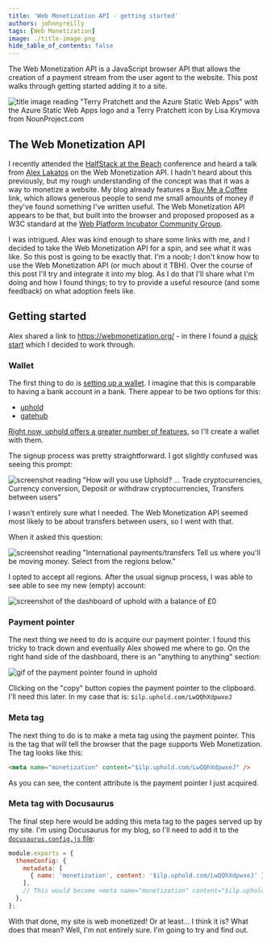 ```yaml
---
title: 'Web Monetization API - getting started'
authors: johnnyreilly
tags: [Web Monetization]
image: ./title-image.png
hide_table_of_contents: false
---
```


The Web Monetization API is a JavaScript browser API that allows the creation of a payment stream from the user agent to the website. This post walks through getting started adding it to a site.

![title image reading "Terry Pratchett and the Azure Static Web Apps" with the Azure Static Web Apps logo and a Terry Pratchett icon by Lisa Krymova from NounProject.com](title-image.png)

## The Web Monetization API

I recently attended the [HalfStack at the Beach](https://halfstackconf.com/newquay/) conference and heard a talk from [Alex Lakatos](https://twitter.com/avolakatos) on the Web Monetization API. I hadn't heard about this previously, but my rough understanding of the concept was that it was a way to monetize a website. My blog already features a [Buy Me a Coffee](https://www.buymeacoffee.com/qUBm0Wh) link, which allows generous people to send me small amounts of money if they've found something I've written useful. The Web Monetization API appears to be that, but built into the browser and proposed proposed as a W3C standard at the [Web Platform Incubator Community Group](https://discourse.wicg.io/t/proposal-web-monetization-a-new-revenue-model-for-the-web/3785).

I was intrigued. Alex was kind enough to share some links with me, and I decided to take the Web Monetization API for a spin, and see what it was like. So this post is going to be exactly that. I'm a noob; I don't know how to use the Web Monetization API (or much about it TBH). Over the course of this post I'll try and integrate it into my blog. As I do that I'll share what I'm doing and how I found things; to try to provide a useful resource (and some feedback) on what adoption feels like.

## Getting started

Alex shared a link to https://webmonetization.org/ - in there I found a [quick start](https://webmonetization.org/docs/getting-started) which I decided to work through.

### Wallet

The first thing to do is [setting up a wallet](https://webmonetization.org/docs/getting-started#1-set-up-a-web-monetized-wallet). I imagine that this is comparable to having a bank account in a bank. There appear to be two options for this:

- [uphold](https://wallet.uphold.com/)
- [gatehub](https://gatehub.net/)

[Right now, uphold offers a greater number of features](https://webmonetization.org/docs/ilp-wallets/#digital-wallets), so I'll create a wallet with them.

The signup process was pretty straightforward. I got slightly confused was seeing this prompt:

![screenshot reading "How will you use Uphold? ... Trade cryptocurrencies, Currency conversion, Deposit or withdraw cryptocurrencies, Transfers between users"](./screenshot-uphold-purpose.png)

I wasn't entirely sure what I needed. The Web Monetization API seemed most likely to be about transfers between users, so I went with that.

When it asked this question:

![screenshot reading "International payments/transfers Tell us where you'll be moving money. Select from the regions below."](./screenshot-uphold-transfers.png)

I opted to accept all regions. After the usual signup process, I was able to see able to see my new (empty) account:

![screenshot of the dashboard of uphold with a balance of £0](./screenshot-uphold-dashboard.png)

### Payment pointer

The next thing we need to do is acquire our payment pointer. I found this tricky to track down and eventually Alex showed me where to go. On the right hand side of the dashboard, there is an "anything to anything" section:

![gif of the payment pointer found in uphold](./payment-pointer.gif)

Clicking on the "copy" button copies the payment pointer to the clipboard. I'll need this later. In my case that is: `$ilp.uphold.com/LwQQhXdpwxeJ`

### Meta tag

The next thing to do is to make a meta tag using the payment pointer. This is the tag that will tell the browser that the page supports Web Monetization. The tag looks like this:

```html
<meta name="monetization" content="$ilp.uphold.com/LwQQhXdpwxeJ" />
```

As you can see, the content attribute is the payment pointer I just acquired.

### Meta tag with Docusaurus

The final step here would be adding this meta tag to the pages served up by my site. I'm using Docusaurus for my blog, so I'll need to add it to the [`docusaurus.config.js` file](https://docusaurus.io/docs/next/seo#global-metadata):

```js
module.exports = {
  themeConfig: {
    metadata: [
      { name: 'monetization', content: '$ilp.uphold.com/LwQQhXdpwxeJ' },
    ],
    // This would become <meta name="monetization" content="$ilp.uphold.com/LwQQhXdpwxeJ"> in the generated HTML
  },
};
```

With that done, my site is web monetized! Or at least... I think it is? What does that mean? Well, I'm not entirely sure. I'm going to try and find out.
